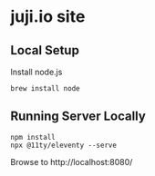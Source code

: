 # juji.io site

## Local Setup

Install node.js

```
brew install node
```

## Running Server Locally

```
npm install 
npx @11ty/eleventy --serve
```

Browse to http://localhost:8080/ 
